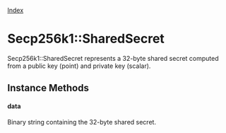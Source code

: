 [Index](index.md)

Secp256k1::SharedSecret
=======================

Secp256k1::SharedSecret represents a 32-byte shared secret computed from a
public key (point) and private key (scalar).

Instance Methods
----------------

#### data

Binary string containing the 32-byte shared secret.
